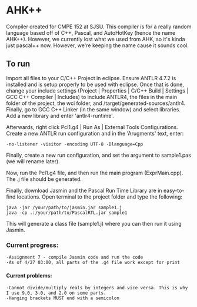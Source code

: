 # AHK++
Compiler created for CMPE 152 at SJSU. This compiler is for a really random language based off of C++, Pascal, and AutoHotKey (hence the name AHK++). However, we currently lost what we used from AHK, so it's kinda just pascal++ now. However, we're keeping the name cause it sounds cool. 

## To run
Import all files to your C/C++ Project in eclipse. Ensure ANTLR 4.7.2 is installed and is setup properly to be used with eclipse. Once that is done, change your include settings (Project | Properties | C/C++ Build | Settings | GCC C++ Compiler | Includes) to include ANTLR4, the files in the main folder of the project, the wci folder, and /target/generated-sources/antlr4. Finally, go to GCC C++ Linker (in the same window) and select libraries. Add a new library and enter 'antlr4-runtime'. 

Afterwards, right click Pcl1.g4 | Run As | External Tools Configurations. Create a new ANTLR run configuration and in the 'Arugments' text, enter: 
```
-no-listener -visitor -encoding UTF-8 -Dlanguage=Cpp
```
Finally, create a new run configuration, and set the argument to sample1.pas (we will rename later). 

Now, run the Pcl1.g4 file, and then run the main program (ExprMain.cpp). The .j file should be generated. 

Finally, download Jasmin and the Pascal Run Time Library are in easy-to-find locations. Open terminal to the project folder and type the following: 

```
java -jar /your/path/to/jasmin.jar sample1.j
java -cp .:/your/path/to/PascalRTL.jar sample1
```
This will generate a class file (sample1.j) where you can then run it using Jasmin. 
### Current progress:
```
-Assignment 7 - compile Jasmin code and run the code
-As of 4/27 03:00, all parts of the .g4 file work except for print
```

#### Current problems:
```
-Cannot divide/multiply reals by integers and vice versa. This is why I use 9.0, 3.0, and 2.0 on some parts. 
-Hanging brackets MUST end with a semicolon
```
